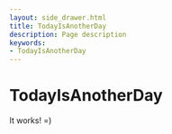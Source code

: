 ```yaml
---
layout: side_drawer.html
title: TodayIsAnotherDay
description: Page description
keywords:
- TodayIsAnotherDay
---
```

<link rel="stylesheet" href="https://unpkg.com/@picocss/pico@latest/css/pico.classless.min.css">

# TodayIsAnotherDay

It works! =)
